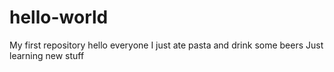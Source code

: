 # hello-world
My first repository
hello everyone
I just ate pasta and drink some beers 
Just learning new stuff
